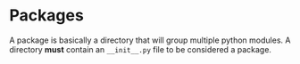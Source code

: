 # Packages

A package is basically a directory that will group multiple python modules. A directory **must** contain an `__init__.py` file to be considered a package.
